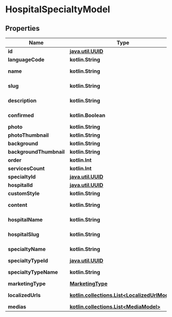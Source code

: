 
# HospitalSpecialtyModel

## Properties
Name | Type | Description | Notes
------------ | ------------- | ------------- | -------------
**id** | [**java.util.UUID**](java.util.UUID.md) |  |  [optional]
**languageCode** | **kotlin.String** |  |  [optional]
**name** | **kotlin.String** |  |  [optional] [readonly]
**slug** | **kotlin.String** |  |  [optional] [readonly]
**description** | **kotlin.String** |  |  [optional] [readonly]
**confirmed** | **kotlin.Boolean** |  |  [optional] [readonly]
**photo** | **kotlin.String** |  |  [optional]
**photoThumbnail** | **kotlin.String** |  |  [optional]
**background** | **kotlin.String** |  |  [optional]
**backgroundThumbnail** | **kotlin.String** |  |  [optional]
**order** | **kotlin.Int** |  |  [optional]
**servicesCount** | **kotlin.Int** |  |  [optional]
**specialtyId** | [**java.util.UUID**](java.util.UUID.md) |  |  [optional]
**hospitalId** | [**java.util.UUID**](java.util.UUID.md) |  |  [optional]
**customStyle** | **kotlin.String** |  |  [optional]
**content** | **kotlin.String** |  |  [optional] [readonly]
**hospitalName** | **kotlin.String** |  |  [optional] [readonly]
**hospitalSlug** | **kotlin.String** |  |  [optional] [readonly]
**specialtyName** | **kotlin.String** |  |  [optional] [readonly]
**specialtyTypeId** | [**java.util.UUID**](java.util.UUID.md) |  |  [optional]
**specialtyTypeName** | **kotlin.String** |  |  [optional] [readonly]
**marketingType** | [**MarketingType**](MarketingType.md) |  |  [optional]
**localizedUrls** | [**kotlin.collections.List&lt;LocalizedUrlModel&gt;**](LocalizedUrlModel.md) |  |  [optional] [readonly]
**medias** | [**kotlin.collections.List&lt;MediaModel&gt;**](MediaModel.md) |  |  [optional]



